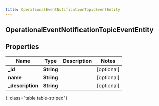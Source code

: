 ```yaml
---
title: OperationalEventNotificationTopicEventEntity
---
```

## OperationalEventNotificationTopicEventEntity

## Properties

|Name | Type | Description | Notes|
|------------ | ------------- | ------------- | -------------|
| **_id** | **String** |  | [optional] |
| **name** | **String** |  | [optional] |
| **_description** | **String** |  | [optional] |
{: class="table table-striped"}


